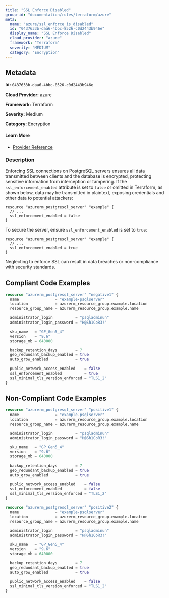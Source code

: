 ```yaml
---
title: "SSL Enforce Disabled"
group-id: "documentation/rules/terraform/azure"
meta:
  name: "azure/ssl_enforce_is_disabled"
  id: "0437633b-daa6-4bbc-8526-c0d2443b946e"
  display_name: "SSL Enforce Disabled"
  cloud_provider: "azure"
  framework: "Terraform"
  severity: "MEDIUM"
  category: "Encryption"
---
```

## Metadata

**Id:** `0437633b-daa6-4bbc-8526-c0d2443b946e`

**Cloud Provider:** azure

**Framework:** Terraform

**Severity:** Medium

**Category:** Encryption

#### Learn More

 - [Provider Reference](https://registry.terraform.io/providers/hashicorp/azurerm/latest/docs/resources/postgresql_server)

### Description

 Enforcing SSL connections on PostgreSQL servers ensures all data transmitted between clients and the database is encrypted, protecting sensitive information from interception or tampering. If the `ssl_enforcement_enabled` attribute is set to `false` or omitted in Terraform, as shown below, data may be transmitted in plaintext, exposing credentials and other data to potential attackers:

```
resource "azurerm_postgresql_server" "example" {
  // ...
  ssl_enforcement_enabled = false
}
```

To secure the server, ensure `ssl_enforcement_enabled` is set to `true`:

```
resource "azurerm_postgresql_server" "example" {
  // ...
  ssl_enforcement_enabled = true
}
```
Neglecting to enforce SSL can result in data breaches or non-compliance with security standards.


## Compliant Code Examples
```terraform
resource "azurerm_postgresql_server" "negative1" {
  name                = "example-psqlserver"
  location            = azurerm_resource_group.example.location
  resource_group_name = azurerm_resource_group.example.name

  administrator_login          = "psqladminun"
  administrator_login_password = "H@Sh1CoR3!"

  sku_name   = "GP_Gen5_4"
  version    = "9.6"
  storage_mb = 640000

  backup_retention_days        = 7
  geo_redundant_backup_enabled = true
  auto_grow_enabled            = true

  public_network_access_enabled    = false
  ssl_enforcement_enabled          = true
  ssl_minimal_tls_version_enforced = "TLS1_2"
}
```
## Non-Compliant Code Examples
```terraform
resource "azurerm_postgresql_server" "positive1" {
  name                = "example-psqlserver"
  location            = azurerm_resource_group.example.location
  resource_group_name = azurerm_resource_group.example.name

  administrator_login          = "psqladminun"
  administrator_login_password = "H@Sh1CoR3!"

  sku_name   = "GP_Gen5_4"
  version    = "9.6"
  storage_mb = 640000

  backup_retention_days        = 7
  geo_redundant_backup_enabled = true
  auto_grow_enabled            = true

  public_network_access_enabled    = false
  ssl_enforcement_enabled          = false
  ssl_minimal_tls_version_enforced = "TLS1_2"
}

resource "azurerm_postgresql_server" "positive2" {
  name                = "example-psqlserver"
  location            = azurerm_resource_group.example.location
  resource_group_name = azurerm_resource_group.example.name

  administrator_login          = "psqladminun"
  administrator_login_password = "H@Sh1CoR3!"

  sku_name   = "GP_Gen5_4"
  version    = "9.6"
  storage_mb = 640000

  backup_retention_days        = 7
  geo_redundant_backup_enabled = true
  auto_grow_enabled            = true

  public_network_access_enabled    = false
  ssl_minimal_tls_version_enforced = "TLS1_2"
}
```